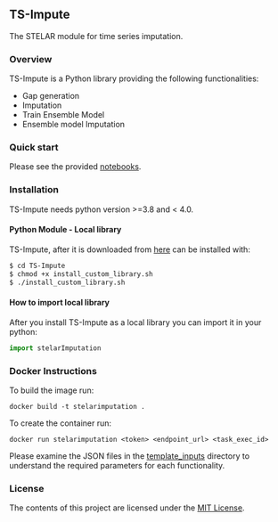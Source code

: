 ## TS-Impute
The STELAR module for time series imputation.

### Overview
TS-Impute is a Python library providing the following functionalities: 
* Gap generation
* Imputation
* Train Ensemble Model
* Ensemble model Imputation

### Quick start
Please see the provided [notebooks](https://github.com/stelar-eu/TS-Impute/tree/main/notebooks).

### Installation
TS-Impute needs python version >=3.8 and < 4.0.

#### Python Module - Local library
TS-Impute, after it is downloaded from [here](https://github.com/stelar-eu/TS-Impute) can be installed with:
```sh
$ cd TS-Impute
$ chmod +x install_custom_library.sh
$ ./install_custom_library.sh
```
#### How to import local library
After you install TS-Impute as a local library you can import it in your python:

```python
import stelarImputation
```

### Docker Instructions
To build the image run:
```
docker build -t stelarimputation .
```

To create the container run:
```
docker run stelarimputation <token> <endpoint_url> <task_exec_id>
```

Please examine the JSON files in the [template_inputs](https://github.com/stelar-eu/TS-Impute/tree/main/template_inputs) directory to understand 
the required parameters for each functionality.

### License
The contents of this project are licensed under the [MIT License](https://github.com/stelar-eu/TS-Impute/blob/main/LICENSE).